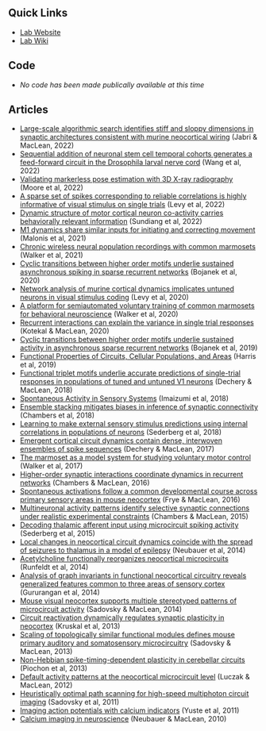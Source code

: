 ## Quick Links
- [Lab Website](https://macleanlab.uchicago.edu/)
- [Lab Wiki](https://github.com/MacLean-Lab-UChicago/MacLean-Lab-UChicago.github.io/wiki)

## Code
- _No code has been made publically available at this time_

## Articles
- [Large-scale algorithmic search identifies stiff and sloppy dimensions in synaptic architectures consistent with murine neocortical wiring](https://direct.mit.edu/neco/article/34/12/2347/113359) (Jabri & MacLean, 2022)
- [Sequential addition of neuronal stem cell temporal cohorts generates a feed-forward circuit in the Drosophila larval nerve cord](https://elifesciences.org/articles/79276) (Wang et al, 2022)
- [Validating markerless pose estimation with 3D X-ray radiography](https://journals.biologists.com/jeb/article-abstract/225/9/jeb243998/275374) (Moore et al, 2022)
- [A sparse set of spikes corresponding to reliable correlations is highly informative of visual stimulus on single trials](https://www.biorxiv.org/content/10.1101/2022.01.24.477564.abstract) (Levy et al, 2022)
- [Dynamic structure of motor cortical neuron co-activity carries behaviorally relevant information](https://direct.mit.edu/netn/article-abstract/doi/10.1162/netn_a_00298/114123) (Sundiang et al, 2022)
- [M1 dynamics share similar inputs for initiating and correcting movement](https://www.biorxiv.org/content/10.1101/2021.10.18.464704.abstract) (Malonis et al, 2021)
- [Chronic wireless neural population recordings with common marmosets](https://www.sciencedirect.com/science/article/pii/S2211124721007774) (Walker et al, 2021)
- [Cyclic transitions between higher order motifs underlie sustained asynchronous spiking in sparse recurrent networks](https://journals.plos.org/ploscompbiol/article?id=10.1371/journal.pcbi.1007409) (Bojanek et al, 2020)
- [Network analysis of murine cortical dynamics implicates untuned neurons in visual stimulus coding](https://www.sciencedirect.com/science/article/pii/S2211124720303612) (Levy et al, 2020)
- [A platform for semiautomated voluntary training of common marmosets for behavioral neuroscience](https://journals.physiology.org/doi/abs/10.1152/jn.00300.2019) (Walker et al, 2020)
- [Recurrent interactions can explain the variance in single trial responses](https://journals.plos.org/ploscompbiol/article?id=10.1371/journal.pcbi.1007591) (Kotekal & MacLean, 2020)
- [Cyclic transitions between higher order motifs underlie sustained activity in asynchronous sparse recurrent networks](https://www.biorxiv.org/content/10.1101/777219.abstract) (Bojanek et al, 2019)
- [Functional Properties of Circuits, Cellular Populations, and Areas](https://dicarlolab.mit.edu/sites/default/files/publications/SFR27_13_Harris%20et%20al.pdf) (Harris et al, 2019)
- [Functional triplet motifs underlie accurate predictions of single-trial responses in populations of tuned and untuned V1 neurons](https://journals.plos.org/ploscompbiol/article?id=10.1371/journal.pcbi.1006153) (Dechery & MacLean, 2018)
- [Spontaneous Activity in Sensory Systems](https://www.frontiersin.org/articles/10.3389/fncir.2018.00027/full) (Imaizumi et al, 2018)
- [Ensemble stacking mitigates biases in inference of synaptic connectivity](https://direct.mit.edu/netn/article-abstract/2/1/60/5411) (Chambers et al, 2018)
- [Learning to make external sensory stimulus predictions using internal correlations in populations of neurons](https://www.pnas.org/doi/abs/10.1073/pnas.1710779115) (Sederberg et al, 2018)
- [Emergent cortical circuit dynamics contain dense, interwoven ensembles of spike sequences](https://journals.physiology.org/doi/abs/10.1152/jn.00394.2017) (Dechery & MacLean, 2017)
- [The marmoset as a model system for studying voluntary motor control](https://onlinelibrary.wiley.com/doi/abs/10.1002/dneu.22461) (Walker et al, 2017)
- [Higher-order synaptic interactions coordinate dynamics in recurrent networks](https://journals.plos.org/ploscompbiol/article?id=10.1371/journal.pcbi.1005078) (Chambers & MacLean, 2016)
- [Spontaneous activations follow a common developmental course across primary sensory areas in mouse neocortex](https://journals.physiology.org/doi/abs/10.1152/jn.00172.2016) (Frye & MacLean, 2016)
- [Multineuronal activity patterns identify selective synaptic connections under realistic experimental constraints](https://journals.physiology.org/doi/abs/10.1152/jn.00429.2015) (Chambers & MacLean, 2015)
- [Decoding thalamic afferent input using microcircuit spiking activity](https://journals.physiology.org/doi/abs/10.1152/jn.00885.2014) (Sederberg et al, 2015)
- [Local changes in neocortical circuit dynamics coincide with the spread of seizures to thalamus in a model of epilepsy](https://www.frontiersin.org/articles/10.3389/fncir.2014.00101/full) (Neubauer et al, 2014)
- [Acetylcholine functionally reorganizes neocortical microcircuits](https://journals.physiology.org/doi/abs/10.1152/jn.00071.2014%40apsselect.2014.1.issue-10) (Runfeldt et al, 2014)
- [Analysis of graph invariants in functional neocortical circuitry reveals generalized features common to three areas of sensory cortex](https://journals.plos.org/ploscompbiol/article?id=10.1371/journal.pcbi.1003710) (Gururangan et al, 2014)
- [Mouse visual neocortex supports multiple stereotyped patterns of microcircuit activity](https://www.jneurosci.org/content/34/23/7769?utm_source=TrendMD&utm_medium=cpc&utm_campaign=JNeurosci_TrendMD_0) (Sadovsky & MacLean, 2014)
- [Circuit reactivation dynamically regulates synaptic plasticity in neocortex](https://www.nature.com/articles/ncomms3574) (Kruskal et al, 2013)
- [Scaling of topologically similar functional modules defines mouse primary auditory and somatosensory microcircuitry](https://www.jneurosci.org/content/33/35/14048.short) (Sadovsky & MacLean, 2013)
- [Non-Hebbian spike-timing-dependent plasticity in cerebellar circuits](https://www.frontiersin.org/articles/10.3389/fncir.2012.00124/full) (Piochon et al, 2013)
- [Default activity patterns at the neocortical microcircuit level](https://www.frontiersin.org/articles/10.3389/fnint.2012.00030/full) (Luczak & MacLean, 2012)
- [Heuristically optimal path scanning for high-speed multiphoton circuit imaging](https://journals.physiology.org/doi/abs/10.1152/jn.00334.2011) (Sadovsky et al, 2011)
- [Imaging action potentials with calcium indicators](http://cshprotocols.cshlp.org/content/2011/8/pdb.prot5650.short) (Yuste et al, 2011)
- [Calcium imaging in neuroscience](https://onlinelibrary.wiley.com/doi/abs/10.1002/9780470015902.a0021391) (Neubauer & MacLean, 2010)
